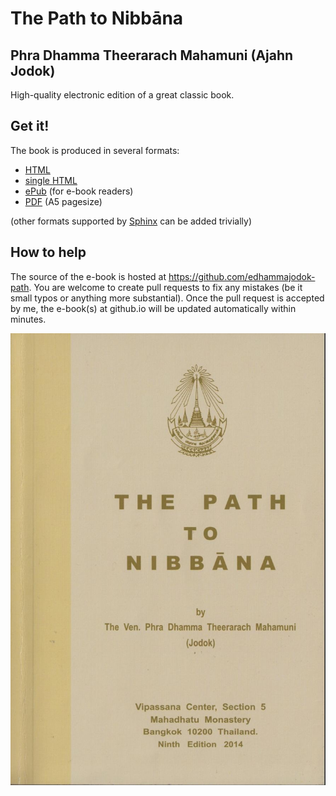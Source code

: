 # The Path to Nibbāna
## Phra Dhamma Theerarach Mahamuni (Ajahn Jodok)

High-quality electronic edition of a great classic book.

## Get it!

The book is produced in several formats:

* [HTML](https://edhamma.github.io/jodok-path/html/index.html)
* [single HTML](https://edhamma.github.io/jodok-path/singlehtml/index.html)
* [ePub](https://edhamma.github.io/jodok-path/epub/jodok-path-to-nibbana.epub) (for e-book readers)
* [PDF](https://edhamma.github.io/jodok-path/latex/JodokPath.pdf) (A5 pagesize)

(other formats supported by [Sphinx](https://sphinx-doc.org) can be added trivially)

## How to help

The source of the e-book is hosted at https://github.com/edhammajodok-path. You are welcome to create pull requests to fix any mistakes (be it small typos or anything more substantial). Once the pull request is accepted by me, the e-book(s) at github.io will be updated automatically within minutes.

![cover](_static/cover.jpg)
